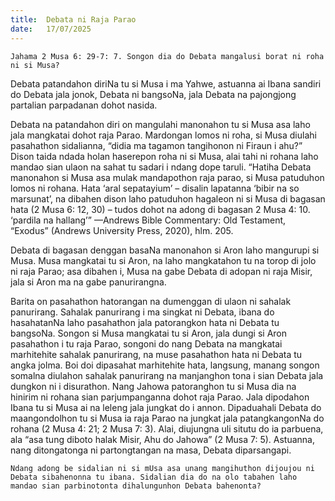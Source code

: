 ```yaml
---
title:  Debata ni Raja Parao
date:   17/07/2025
---
```


`Jahama 2 Musa 6: 29-7: 7. Songon dia do Debata mangalusi borat ni roha ni si Musa?`

Debata patandahon diriNa tu si Musa i ma Yahwe, astuanna ai Ibana sandiri do Debata jala jonok, Debata ni bangsoNa, jala Debata na pajongjong partalian parpadanan dohot nasida.

Debata na patandahon diri on mangulahi manonahon tu si Musa asa laho jala mangkatai dohot raja Parao. Mardongan lomos ni roha, si Musa diulahi pasahathon sidalianna, “didia ma tagamon tangihonon ni Firaun i ahu?” Dison taida ndada holan haserepon roha ni si Musa, alai tahi ni rohana laho mandao sian ulaon na sahat tu sadari i ndang dope taruli. “Hatiha Debata manonahon si Musa asa mulak mandapothon raja parao, si Musa patuduhon lomos ni rohana. Hata ‘aral sepatayium’ – disalin lapatanna ‘bibir na so marsunat’, na dibahen dison laho patuduhon hagaleon ni si Musa di bagasan hata (2 Musa 6: 12, 30) – tudos dohot na adong di bagasan 2 Musa 4: 10. ‘pardila na hallang’” —Andrews Bible Commentary: Old Testament, “Exodus” (Andrews University Press, 2020), hlm. 205.

Debata di bagasan denggan basaNa manonahon si Aron laho mangurupi si Musa. Musa mangkatai tu si Aron, na laho mangkatahon tu na torop di jolo ni raja Parao; asa dibahen i, Musa na gabe Debata di adopan ni raja Misir, jala si Aron ma na gabe panurirangna.

Barita on pasahathon hatorangan na dumenggan di ulaon ni sahalak panurirang. Sahalak panurirang i ma singkat ni Debata, ibana do hasahatanNa laho pasahathon jala patorangkon hata ni Debata tu bangsoNa. Songon si Musa mangkatai tu si Aron, jala dungi si Aron pasahathon i tu raja Parao, songoni do nang Debata na mangkatai marhitehite sahalak panurirang, na muse pasahathon hata ni Debata tu angka jolma. Boi doi dipasahat marhitehite hata, langsung, manang songon somalna diulahon sahalak panurirang na manjanghon tona i sian Debata jala dungkon ni i disurathon. Nang Jahowa patoranghon tu si Musa dia na hinirim ni rohana sian parjumpanganna dohot raja Parao. Jala dipodahon Ibana tu si Musa ai na leleng jala jungkat do i annon. Dipaduahali Debata do maangondolhon tu si Musa ia raja Parao na jungkat jala patangkangonNa do rohana (2 Musa 4: 21; 2 Musa 7: 3). Alai, diujungna uli situtu do ia parbuena, ala “asa tung diboto halak Misir, Ahu do Jahowa” (2 Musa 7: 5). Astuanna, nang ditongatonga ni partongtangan na masa, Debata diparsangapi.

`Ndang adong be sidalian ni si mUsa asa unang mangihuthon dijoujou ni Debata sibahenonna tu ibana. Sidalian dia do na olo tabahen laho mandao sian parbinotonta dihalungunhon Debata bahenonta?`